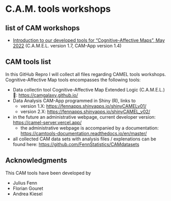 # C.A.M. tools workshops


## list of CAM workshops
- [Introduction to our developed tools for “Cognitive-Affective Maps”, May 2022](https://github.com/FennStatistics/CAMtools_workshops/blob/main/presenting%20CAMtools%2020220510/20220510_presentCAMtools_2.pdf) (C.A.M.E.L. version 1.7, CAM-App version 1.4)


## CAM tools list

In this GitHub Repro I will collect all files regarding CAMEL tools workshops. Cognitive-Affective Map tools encompasses the following tools: 

- Data collectin tool Cognitive-Affective Map Extended Logic (C.A.M.E.L.) 🐪: https://camgalaxy.github.io/
- Data Analysis CAM-App programmed in Shiny (R), links to
    - version 1.X: https://fennapps.shinyapps.io/shinyCAMELv01/
    - version 2.X: https://fennapps.shinyapps.io/shinyCAMEL_v02/
- in the future an administrative webpage, current developer version: https://camel-server.vercel.app/
    - the administrative webpage is accompanied by a documentation: https://camtools-documentation.readthedocs.io/en/master/ 
- all collected CAM data sets with analysis files / explenations can be found here: https://github.com/FennStatistics/CAMdatasets



## Acknowledgments

This CAM tools have been developed by

* Julius Fenn
* Florian Gouret
* Andrea Kiesel